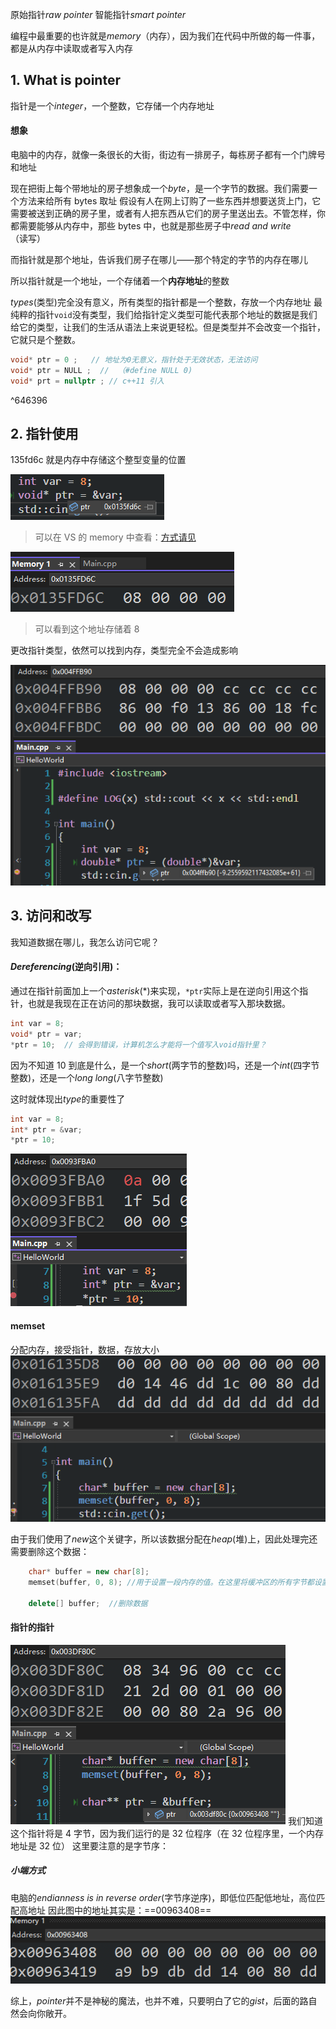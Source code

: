 原始指针*raw pointer* 智能指针*smart pointer*

编程中最重要的也许就是*memory*（内存），因为我们在代码中所做的每一件事，都是从内存中读取或者写入内存

## 1. What is pointer

指针是一个*integer*，一个整数，它存储一个内存地址

#### 想象

电脑中的内存，就像一条很长的大街，街边有一排房子，每栋房子都有一个门牌号和地址

现在把街上每个带地址的房子想象成一个*byte*，是一个字节的数据。我们需要一个方法来给所有 bytes 取址
假设有人在网上订购了一些东西并想要送货上门，它需要被送到正确的房子里，或者有人把东西从它们的房子里送出去。不管怎样，你都需要能够从内存中，那些 bytes 中，也就是那些房子中*read and write*（读写）

而指针就是那个地址，告诉我们房子在哪儿——那个特定的字节的内存在哪儿

所以指针就是一个地址，一个存储着一个**内存地址**的整数

_types_(类型)完全没有意义，所有类型的指针都是一个整数，存放一个内存地址
最纯粹的指针`void`没有类型，我们给指针定义类型可能代表那个地址的数据是我们给它的类型，让我们的生活从语法上来说更轻松。但是类型并不会改变一个指针，它就只是个整数。

```cpp
void* ptr = 0 ;   // 地址为0无意义，指针处于无效状态，无法访问
void* ptr = NULL ;  //  （#define NULL 0)
void* prt = nullptr ; // c++11 引入
```

^646396

## 2. 指针使用

135fd6c 就是内存中存储这个整型变量的位置

![](./storage%20bag/Pasted%20image%2020230701112242.png)

> 可以在 VS 的 memory 中查看：[方式请见](11%20How%20to%20DEBUG%20C++%20in%20Visual%20Studio.md#^dd3537)

![](./storage%20bag/Pasted%20image%2020230701113120.png)

> 可以看到这个地址存储着 8

更改指针类型，依然可以找到内存，类型完全不会造成影响

![](./storage%20bag/微信图片_20230701113713.png)

## 3. 访问和改写

我知道数据在哪儿，我怎么访问它呢？

#### _Dereferencing_(逆向引用)：

通过在指针前面加上一个*asterisk*(\*)来实现，`*ptr`实际上是在逆向引用这个指针，也就是我现在正在访问的那块数据，我可以读取或者写入那块数据。

```cpp
int var = 8;
void* ptr = var; 
*ptr = 10;  // 会得到错误，计算机怎么才能将一个值写入void指针里？
```

因为不知道 10 到底是什么，是一个*short*(两字节的整数)吗，还是一个*int*(四字节整数)，还是一个*long long*(八字节整数)

这时就体现出*type*的重要性了

```cpp
int var = 8;
int* ptr = &var;
*ptr = 10;
```

![](./storage%20bag/Pasted%20image%2020230701175252.png)

#### memset

分配内存，接受指针，数据，存放大小
![](./storage%20bag/Pasted%20image%2020230701175816.png)

由于我们使用了*new*这个关键字，所以该数据分配在*heap*(堆)上，因此处理完还需要删除这个数据：

```cpp
	char* buffer = new char[8];
	memset(buffer, 0, 8); //用于设置一段内存的值。在这里将缓冲区的所有字节都设置为0，实现了清零的效果。

	delete[] buffer;  //删除数据
```

#### 指针的指针

![](./storage%20bag/Pasted%20image%2020230701180553.png)
我们知道这个指针将是 4 字节，因为我们运行的是 32 位程序（在 32 位程序里，一个内存地址是 32 位）
这里要注意的是字节序：

##### 小端方式

电脑的*endianness is in reverse order*(字节序逆序)，即低位匹配低地址，高位匹配高地址
因此图中的地址其实是：==00963408==
![](./storage%20bag/Pasted%20image%2020230701181043.png)

综上，*pointer*并不是神秘的魔法，也并不难，只要明白了它的*gist*，后面的路自然会向你敞开。
